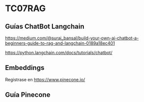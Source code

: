 # TC07RAG

## Guías ChatBot Langchain

https://medium.com/@suraj_bansal/build-your-own-ai-chatbot-a-beginners-guide-to-rag-and-langchain-0189a18ec401

https://python.langchain.com/docs/tutorials/chatbot/

## Embeddings
Registrase en https://www.pinecone.io/

## Guía Pinecone
